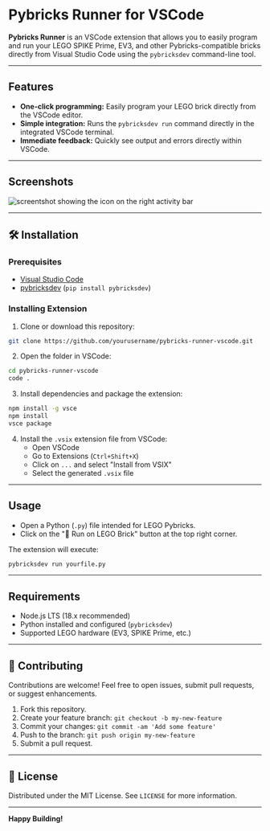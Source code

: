 
# Pybricks Runner for VSCode

**Pybricks Runner** is an VSCode extension that allows you to easily program and run your LEGO SPIKE Prime, EV3, and other Pybricks-compatible bricks directly from Visual Studio Code using the `pybricksdev` command-line tool.

---

## Features

- **One-click programming:** Easily program your LEGO brick directly from the VSCode editor.
- **Simple integration:** Runs the `pybricksdev run` command directly in the integrated VSCode terminal.
- **Immediate feedback:** Quickly see output and errors directly within VSCode.

---

## Screenshots

![screentshot showing the icon on the right activity bar](assets/1.png)

---

## 🛠️ Installation

### Prerequisites

- [Visual Studio Code](https://code.visualstudio.com/)
- [pybricksdev](https://github.com/pybricks/pybricksdev) (`pip install pybricksdev`)

### Installing Extension

1. Clone or download this repository:

```bash
git clone https://github.com/yourusername/pybricks-runner-vscode.git
```

2. Open the folder in VSCode:

```bash
cd pybricks-runner-vscode
code .
```

3. Install dependencies and package the extension:

```bash
npm install -g vsce
npm install
vsce package
```

4. Install the `.vsix` extension file from VSCode:
   - Open VSCode
   - Go to Extensions (`Ctrl+Shift+X`)
   - Click on `...` and select "Install from VSIX"
   - Select the generated `.vsix` file

---

## Usage

- Open a Python (`.py`) file intended for LEGO Pybricks.
- Click on the "🚀 Run on LEGO Brick" button at the top right corner.

The extension will execute:
```bash
pybricksdev run yourfile.py
```

---

## Requirements

- Node.js LTS (18.x recommended)
- Python installed and configured (`pybricksdev`)
- Supported LEGO hardware (EV3, SPIKE Prime, etc.)

---

## 🙌 Contributing

Contributions are welcome! Feel free to open issues, submit pull requests, or suggest enhancements.

1. Fork this repository.
2. Create your feature branch: `git checkout -b my-new-feature`
3. Commit your changes: `git commit -am 'Add some feature'`
4. Push to the branch: `git push origin my-new-feature`
5. Submit a pull request.

---

## 📜 License

Distributed under the MIT License. See `LICENSE` for more information.

---

**Happy Building!**
